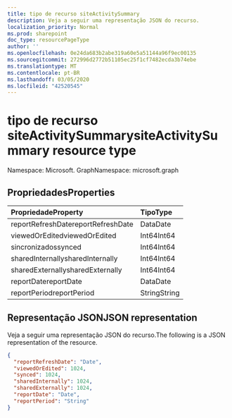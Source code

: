 ```yaml
---
title: tipo de recurso siteActivitySummary
description: Veja a seguir uma representação JSON do recurso.
localization_priority: Normal
ms.prod: sharepoint
doc_type: resourcePageType
author: ''
ms.openlocfilehash: 0e24da683b2abe319a60e5a51144a96f9ec00135
ms.sourcegitcommit: 272996d2772b51105ec25f1cf7482ecda3b74ebe
ms.translationtype: MT
ms.contentlocale: pt-BR
ms.lasthandoff: 03/05/2020
ms.locfileid: "42520545"
---
```

# <a name="siteactivitysummary-resource-type"></a><span data-ttu-id="f56b5-103">tipo de recurso siteActivitySummary</span><span class="sxs-lookup"><span data-stu-id="f56b5-103">siteActivitySummary resource type</span></span>

<span data-ttu-id="f56b5-104">Namespace: Microsoft. Graph</span><span class="sxs-lookup"><span data-stu-id="f56b5-104">Namespace: microsoft.graph</span></span>

## <a name="properties"></a><span data-ttu-id="f56b5-105">Propriedades</span><span class="sxs-lookup"><span data-stu-id="f56b5-105">Properties</span></span>

| <span data-ttu-id="f56b5-106">Propriedade</span><span class="sxs-lookup"><span data-stu-id="f56b5-106">Property</span></span>          | <span data-ttu-id="f56b5-107">Tipo</span><span class="sxs-lookup"><span data-stu-id="f56b5-107">Type</span></span>   |
| :---------------- | :----- |
| <span data-ttu-id="f56b5-108">reportRefreshDate</span><span class="sxs-lookup"><span data-stu-id="f56b5-108">reportRefreshDate</span></span> | <span data-ttu-id="f56b5-109">Data</span><span class="sxs-lookup"><span data-stu-id="f56b5-109">Date</span></span>   |
| <span data-ttu-id="f56b5-110">viewedOrEdited</span><span class="sxs-lookup"><span data-stu-id="f56b5-110">viewedOrEdited</span></span>    | <span data-ttu-id="f56b5-111">Int64</span><span class="sxs-lookup"><span data-stu-id="f56b5-111">Int64</span></span>  |
| <span data-ttu-id="f56b5-112">sincronizados</span><span class="sxs-lookup"><span data-stu-id="f56b5-112">synced</span></span>            | <span data-ttu-id="f56b5-113">Int64</span><span class="sxs-lookup"><span data-stu-id="f56b5-113">Int64</span></span>  |
| <span data-ttu-id="f56b5-114">sharedInternally</span><span class="sxs-lookup"><span data-stu-id="f56b5-114">sharedInternally</span></span>  | <span data-ttu-id="f56b5-115">Int64</span><span class="sxs-lookup"><span data-stu-id="f56b5-115">Int64</span></span>  |
| <span data-ttu-id="f56b5-116">sharedExternally</span><span class="sxs-lookup"><span data-stu-id="f56b5-116">sharedExternally</span></span>  | <span data-ttu-id="f56b5-117">Int64</span><span class="sxs-lookup"><span data-stu-id="f56b5-117">Int64</span></span>  |
| <span data-ttu-id="f56b5-118">reportDate</span><span class="sxs-lookup"><span data-stu-id="f56b5-118">reportDate</span></span>        | <span data-ttu-id="f56b5-119">Data</span><span class="sxs-lookup"><span data-stu-id="f56b5-119">Date</span></span>   |
| <span data-ttu-id="f56b5-120">reportPeriod</span><span class="sxs-lookup"><span data-stu-id="f56b5-120">reportPeriod</span></span>      | <span data-ttu-id="f56b5-121">String</span><span class="sxs-lookup"><span data-stu-id="f56b5-121">String</span></span> |

## <a name="json-representation"></a><span data-ttu-id="f56b5-122">Representação JSON</span><span class="sxs-lookup"><span data-stu-id="f56b5-122">JSON representation</span></span>

<span data-ttu-id="f56b5-123">Veja a seguir uma representação JSON do recurso.</span><span class="sxs-lookup"><span data-stu-id="f56b5-123">The following is a JSON representation of the resource.</span></span>

<!-- {
  "blockType": "resource",
  "@odata.type": "microsoft.graph.siteActivitySummary"
} -->

```json
{
  "reportRefreshDate": "Date", 
  "viewedOrEdited": 1024, 
  "synced": 1024, 
  "sharedInternally": 1024, 
  "sharedExternally": 1024, 
  "reportDate": "Date", 
  "reportPeriod": "String"
}
```
